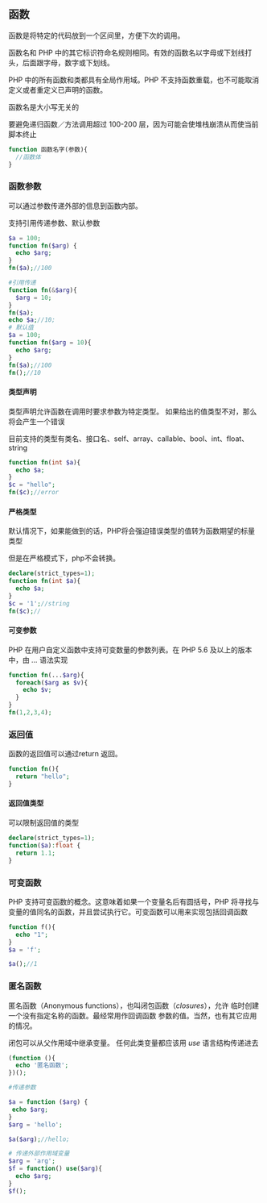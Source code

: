 ## 函数

函数是将特定的代码放到一个区间里，方便下次的调用。

函数名和 PHP 中的其它标识符命名规则相同。有效的函数名以字母或下划线打头，后面跟字母，数字或下划线。

PHP 中的所有函数和类都具有全局作用域。PHP 不支持函数重载，也不可能取消定义或者重定义已声明的函数。

函数名是大小写无关的

要避免递归函数／方法调用超过 100-200 层，因为可能会使堆栈崩溃从而使当前脚本终止

```php
function 函数名字(参数){
  //函数体
}
```

### 函数参数

可以通过参数传递外部的信息到函数内部。

支持引用传递参数、默认参数

```php
$a = 100;
function fn($arg) {
  echo $arg;
}
fn($a);//100

#引用传递
function fn(&$arg){
  $arg = 10;
}
fn($a);
echo $a;//10;
# 默认值
$a = 100;
function fn($arg = 10){
  echo $arg;
}
fn($a);//100
fn();//10
```

#### **类型声明**

类型声明允许函数在调用时要求参数为特定类型。 如果给出的值类型不对，那么将会产生一个错误

目前支持的类型有类名、接口名、self、array、callable、bool、int、float、string

```php
function fn(int $a){
  echo $a;
}
$c = "hello";
fn($c);//error 
```

#### **严格类型**

默认情况下，如果能做到的话，PHP将会强迫错误类型的值转为函数期望的标量类型

但是在严格模式下，php不会转换。

```php
declare(strict_types=1);
function fn(int $a){
  echo $a;
}
$c = '1';//string
fn($c);//
```

#### **可变参数**

PHP 在用户自定义函数中支持可变数量的参数列表。在 PHP 5.6 及以上的版本中，由 *...* 语法实现

```php
function fn(...$arg){
  foreach($arg as $v){
    echo $v;
  }
}
fn(1,2,3,4);
```



### 返回值

函数的返回值可以通过return 返回。

```php
function fn(){
  return "hello";
}
```

#### 返回值类型

可以限制返回值的类型

```php
declare(strict_types=1);
function($a):float {
  return 1.1;
}
```

### 可变函数

PHP 支持可变函数的概念。这意味着如果一个变量名后有圆括号，PHP 将寻找与变量的值同名的函数，并且尝试执行它。可变函数可以用来实现包括回调函数

```php
function f(){
  echo "1";
}
$a = 'f';

$a();//1
```

### 匿名函数

匿名函数（Anonymous functions），也叫闭包函数（*closures*），允许 临时创建一个没有指定名称的函数。最经常用作回调函数 参数的值。当然，也有其它应用的情况。

闭包可以从父作用域中继承变量。 任何此类变量都应该用 *use* 语言结构传递进去



```php
(function (){
  echo '匿名函数';
})();

#传递参数

$a = function ($arg) {
 echo $arg;
}
$arg = 'hello';

$a($arg);//hello;

# 传递外部作用域变量
$arg = 'arg';
$f = function() use($arg){
  echo $arg;
}
$f();
```